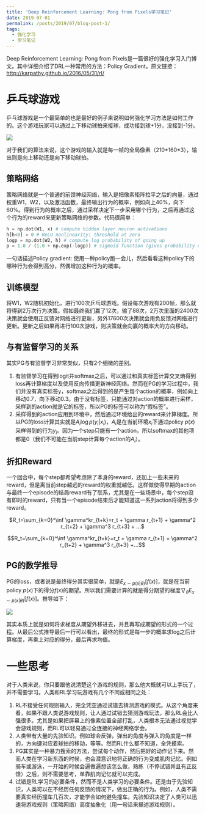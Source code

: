 ```yaml
---
title: 'Deep Reinforcement Learning: Pong from Pixels学习笔记'
date: 2019-07-01
permalink: /posts/2019/07/blog-post-1/
tags:
  - 强化学习
  - 学习笔记
---
```


Deep Reinforcement Learning: Pong from Pixels是一篇很好的强化学习入门博文。其中详细介绍了DRL一种常用的方法：Policy Gradient。原文链接：http://karpathy.github.io/2016/05/31/rl/



# 乒乓球游戏

乒乓球游戏是一个最简单的也是最好的例子来说明如何强化学习方法是如何工作的。这个游戏玩家可以通过上下移动球拍来接球，成功接到球+1分，没接到-1分。

![](http://karpathy.github.io/assets/rl/pong.gif)

对于我们的算法来说，这个游戏的输入就是每一帧的全局像素（210\*160\*3），输出则是向上移动还是向下移动球拍。

## 策略网络

策略网络就是一个普通的前馈神经网络，输入是把像素矩阵拉平之后的向量，通过权重W1，W2，以及激活函数，最终输出行为的概率，例如向上40%，向下60%。得到行为的概率之后，通过采样决定下一步采用哪个行为，之后再通过这个行为的reward来更新策略网络的参数。代码很简单：

```python
h = np.dot(W1, x) # compute hidden layer neuron activations
h[h<0] = 0 # ReLU nonlinearity: threshold at zero
logp = np.dot(W2, h) # compute log probability of going up
p = 1.0 / (1.0 + np.exp(-logp)) # sigmoid function (gives probability of going up)
```

一句话描述Policy gradient: 使用一种policy跑一会儿，然后看看这种policy下的哪种行为会得到高分，然偶增加这种行为的概率。

## 训练模型

将W1，W2随机初始化，进行100次乒乓球游戏。假设每次游戏有200帧，那么就将得到2万次行为决策。假如最终我们赢了12次，输了88次，2万次里面的2400次决策就会使用正反馈对网络进行更新，另外17600次决策就会用负反馈对网络进行更新。更新之后如果再进行100次游戏，则决策就会向赢的概率大的方向移动。

## 与有监督学习的关系

其实PG与有监督学习非常类似，只有2个细微的差别。

1. 有监督学习在得到logit并softmax之后，可以通过和真实标签计算交叉熵得到loss再计算梯度以及使用反向传播更新神经网络。然而在PG的学习过程中，我们并没有真实标签y，softmax之后得到的是产生每个action的概率，例如向上移动0.7，向下移动0.3。由于没有标签，只能通过对action的概率进行采样，采样到的action就是它的标签，所以PG的标签可以称为“假标签”。
2. 采样得到的action应用到环境中，然后通过环境给出的reward来计算梯度。所以PG的loss计算其实就是$A_i\log p(y_i\rvert x_i)$，$A_i$是在当前环境$x_i$下通过policy $p(x)$采样得到的行为$y_i$。因为一个step只能有一个action，所以softmax的其他项都是0（我们不可能在当前step计算每个action的$A_i$）。

## 折扣Reward

一个回合中，每个step都希望考虑除了本身的reward，还加上一些未来的reward，但是离当前step越远的reward的权重就越低。这样做使得早期的action与最终一个episode的结局reward有了联系，尤其是在一些场景中，每个step没有即时的reward，只有当一个episode结束后才能知道这一系列action将得到多少reward。


<center>$R_t=\sum_{k=0}^\inf \gamma^kr_{t+k}=r_t + \gamma r_{t+1} + \gamma^2 r_{t+2} + \gamma^3 r_{t+3} + ...$
</center>

$$R_t=\sum_{k=0}^\inf \gamma^kr_{t+k}=r_t + \gamma r_{t+1} + \gamma^2 r_{t+2} + \gamma^3 r_{t+3} +...$$

## PG的数学推导

PG的loss，或者说是最终得分其实很简单，就是$E_{x\sim p(x\rvert\theta)}[f(x)]$，就是在当前policy $p(x)$下的得分$f(x)$的期望。所以我们需要计算的就是得分期望的梯度$\nabla_\theta E_{x\sim p(x\rvert\theta)}[f(x)]$。推导如下：

![](https://jasonyanglu.github.io/images/2019-07-01-blog-post-1.assets/image-20190701112717103.png)

其实本质上就是如何将求梯度从期望外移进去，并且再写成期望的形式的一个过程。从最后公式推导最后一行可以看出，最终的形式是每一步的概率求log之后计算梯度，再乘上对应的得分，最后再求均值。

# 一些思考

对于人类来说，你只要跟他说清楚这个游戏的规则，那么他大概就可以上手玩了，并不需要学习。人类和RL学习玩游戏有几个不同或相同之处：

1. RL不接受任何规则输入，完全凭空通过试错去猜测游戏的模式。从这个角度来看，如果不跟人类说游戏规则，让人通过试错去猜测游戏玩法，那么RL会比人强很多。尤其是如果把屏幕上的像素位置全部打乱，人类根本无法通过视觉学会游戏规则，而RL可以轻易通过全连接的神经网络学会。
2. 人类带有大量的先验知识。例如球会反弹，弹出的角度与弹入的角度是一样的，方向键对应着球拍的移动，等等。然而RL什么都不知道，全凭摸索。
3. PG其实是一种暴力搜索的方法，尝试每个动作，然后把好的动作记下来。然而人类在学习新东西的时候，也会潜意识地将正确的行为变成肌肉记忆。例如骑车或游泳，一开始的时候会遍做遍想该怎么做，熟练（不停试错并且有正反馈）之后，则不需要思考，单靠肌肉记忆就可以完成。
4. 试错是RL学习的必要条件，然而不是人类学习的必要条件。还是由于先验知识，人类可以在不经历任何反馈的情况下，做出正确的行为。例如，人类不需要真实经历撞车几百次，才能学会如何避免撞车。先验知识决定了人类可以迅速将游戏规则（策略网络）高度抽象化（用一句话来描述游戏规则）。






